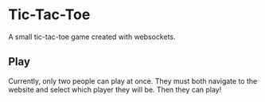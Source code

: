 # Tic-Tac-Toe
A small tic-tac-toe game created with websockets.

 ## Play
 Currently, only two people can play at once.  They must both navigate to the website and select which player they will be.  Then they can play!
